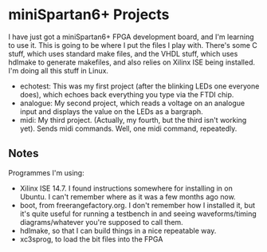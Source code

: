miniSpartan6+ Projects
======================

I have just got a miniSpartan6+ FPGA development board, and I'm learning to use it.
This is going to be where I put the files I play with. There's some C stuff, which
uses standard make files, and the VHDL stuff, which uses hdlmake to generate makefiles,
and also relies on Xilinx ISE being installed. I'm doing all this stuff in Linux.

* echotest: This was my first project (after the blinking LEDs one everyone does),
which echoes back everything you type via the FTDI chip.
* analogue: My second project, which reads a voltage on an analogue input and displays the
value on the LEDs as a bargraph.
* midi: My third project. (Actually, my fourth, but the third isn't working yet). Sends
midi commands. Well, one midi command, repeatedly.

Notes
-----

Programmes I'm using:
* Xilinx ISE 14.7. I found instructions somewhere for installing in on Ubuntu. I can't remember
where as it was a few months ago now.
* boot, from freerangefactory.org. I don't remember how I installed it, but it's quite useful
for running a testbench in and seeing waveforms/timing diagrams/whatever you're supposed to call
them.
* hdlmake, so that I can build things in a nice repeatable way.
* xc3sprog, to load the bit files into the FPGA
